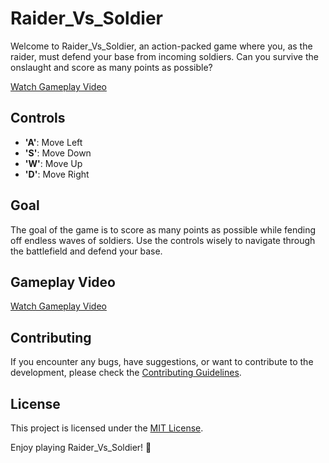 # Raider_Vs_Soldier

Welcome to Raider_Vs_Soldier, an action-packed game where you, as the raider, must defend your base from incoming soldiers. Can you survive the onslaught and score as many points as possible?

[Watch Gameplay Video](./Assets/raider_vs_soldier_gif.gif)

## Controls

- **'A'**: Move Left
- **'S'**: Move Down
- **'W'**: Move Up
- **'D'**: Move Right

## Goal

The goal of the game is to score as many points as possible while fending off endless waves of soldiers. Use the controls wisely to navigate through the battlefield and defend your base.

## Gameplay Video

[Watch Gameplay Video](./Assets/Raider_vs_soldier_gameplay.mp4)

## Contributing

If you encounter any bugs, have suggestions, or want to contribute to the development, please check the [Contributing Guidelines](CONTRIBUTING.md).

## License

This project is licensed under the [MIT License](LICENSE).

Enjoy playing Raider_Vs_Soldier! 👾

